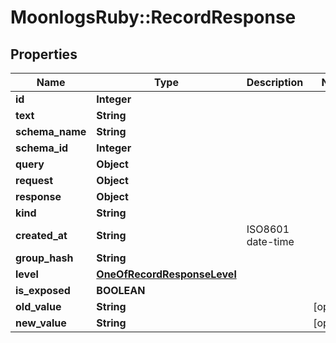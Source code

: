 # MoonlogsRuby::RecordResponse

## Properties
Name | Type | Description | Notes
------------ | ------------- | ------------- | -------------
**id** | **Integer** |  | 
**text** | **String** |  | 
**schema_name** | **String** |  | 
**schema_id** | **Integer** |  | 
**query** | **Object** |  | 
**request** | **Object** |  | 
**response** | **Object** |  | 
**kind** | **String** |  | 
**created_at** | **String** | ISO8601 date-time | 
**group_hash** | **String** |  | 
**level** | [**OneOfRecordResponseLevel**](OneOfRecordResponseLevel.md) |  | 
**is_exposed** | **BOOLEAN** |  | 
**old_value** | **String** |  | [optional] 
**new_value** | **String** |  | [optional] 

